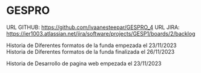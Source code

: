 # GESPRO
URL GITHUB: https://github.com/ivaanesteepar/GESPRO_4
URL JIRA: https://ier1003.atlassian.net/jira/software/projects/GESP1/boards/2/backlog

Historia de Diferentes formatos de la funda empezada el 23/11/2023
Historia de Diferentes formatos de la funda finalizada el 26/11/2023

Historia de Desarrollo de pagina web empezada el 23/11/2023



